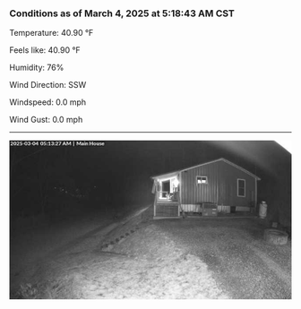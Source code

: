 ### Conditions as of March 4, 2025 at 5:18:43 AM CST 

Temperature: 40.90 &deg;F

Feels like: 40.90 &deg;F

Humidity: 76%

Wind Direction: SSW

Windspeed: 0.0 mph

Wind Gust: 0.0 mph

---

<img src="./images/latest.jpeg"/>

